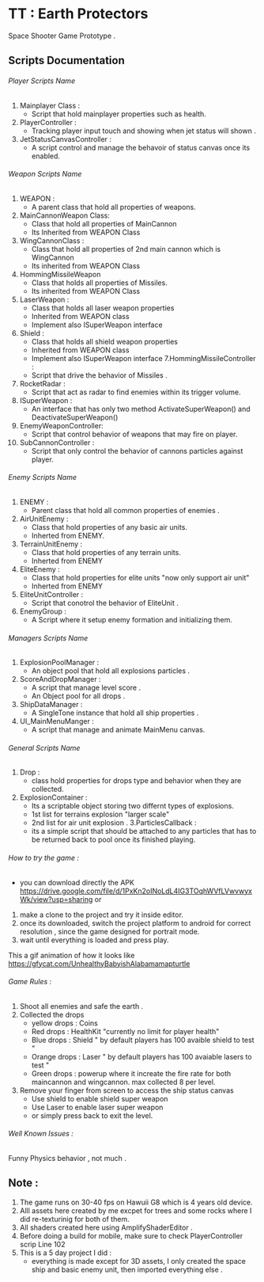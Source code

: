 # TT : Earth Protectors

Space Shooter Game Prototype .

## Scripts Documentation 
###### Player Scripts Name

1. Mainplayer Class : 
	- Script that hold mainplayer properties such as health.	
2. PlayerController :
	- Tracking player input touch and showing when jet status will shown .
3. JetStatusCanvasController :
	- A script control and manage the behavoir of status canvas once its enabled.

###### Weapon Scripts Name

1. WEAPON :
	- A parent class that hold all properties of weapons.
2. MainCannonWeapon Class:
	- Class that hold all properties of MainCannon
	- Its Inherited from WEAPON Class
3. WingCannonClass :
	- Class that hold all properties of 2nd main cannon which is WingCannon
	- Its inherited from WEAPON Class
4. HommingMissileWeapon
	- Class that holds all properties of Missiles.
	- Its inherited from WEAPON Class
5. LaserWeapon :
	- Class that holds all laser weapon properties
	- Inherited from WEAPON class
	- Implement also ISuperWeapon interface 
6. Shield :
	- Class that holds all shield weapon properties
	- Inherited from WEAPON class
	- Implement also ISuperWeapon interface 
7.HommingMissileController :
	- Script that drive the behavior of Missiles .
8. RocketRadar :
	- Script that act as radar to find enemies within its trigger volume.
9. ISuperWeapon :
	- An interface that has only two method ActivateSuperWeapon() and DeactivateSuperWeapon()
10. EnemyWeaponController:
	- Script that control behavior of weapons that may fire on player.
11. SubCannonController :
	- Script that only control the behavior of cannons particles against player.

###### Enemy Scripts Name

1. ENEMY :
	- Parent class that hold all common properties of enemies .
2. AirUnitEnemy :
	- Class that hold properties of any basic air units.
	- Inherted from ENEMY.
3. TerrainUnitEnemy : 
	- Class that hold properties of any terrain units.
	- Inherted from ENEMY
4. EliteEnemy :
	- Class that hold properties for elite units "now only support air unit"
	- Inherted from ENEMY
5. EliteUnitController :
	- Script that conotrol the behavior of EliteUnit .
6. EnemyGroup :
	- A Script where it setup enemy formation and initializing them.

###### Managers Scripts Name

1. ExplosionPoolManager :
	- An object pool that hold all explosions particles .
2. ScoreAndDropManager :
	- A script that manage level score .
	- An Object pool for all drops .
3. ShipDataManager :
	- A SingleTone instance that hold all ship properties .
4. UI_MainMenuManger :
	- A script that manage and animate MainMenu canvas.
	
###### General Scripts Name 

1. Drop : 
	- class hold properties for drops type and behavior when they are collected.
2. ExplosionContainer :
	- Its a scriptable object storing two differnt types of explosions.
	- 1st list for terrains explosion "larger scale"
	- 2nd list for air unit explosion .
3.ParticlesCallback :
	- its a simple script that should be attached to any particles that has to be returned back to pool once its finished playing.
	
###### How to try the game :

- you can download directly the APK https://drive.google.com/file/d/1PxKn2oINoLdL4IG3TOqhWVfLVwvwyxWk/view?usp=sharing 
or
1. make a clone to the project and try it inside editor.
2. once its downloaded, switch the project platform to android for correct resolution , since the game designed for portrait mode.
3. wait until everything is loaded and press play.

This a gif animation of how it looks like https://gfycat.com/UnhealthyBabyishAlabamamapturtle 

###### Game Rules :
1. Shoot all enemies and safe the earth .
2. Collected the drops 
	- yellow drops : Coins 
	- Red drops : HealthKit "currently no limit for player health"
	- Blue drops : Shield " by default players has 100 avaible shield to test "
	- Orange drops : Laser " by default players has 100 avaiable lasers to test "
	- Green drops : powerup where it increate the fire rate for both maincannon and wingcannon. max collected 8 per level.
3. Remove your finger from screen to access the ship status canvas
	- Use shield to enable shield super weapon
	- Use Laser to enable laser super weapon
	- or simply press back to exit the level.

###### Well Known Issues :

 Funny Physics behavior , not much .
 
## Note :

1. The game runs on 30-40 fps on Hawuii G8 which is 4 years old device.
2. Alll assets here created by me excpet for trees and some rocks where I did re-texturinig for both of them.
3. All shaders created here using AmplifyShaderEditor .
4. Before doing a build for mobile, make sure to check PlayerController scrip Line 102
5. This is a 5 day project I did :
	- everything is made except for 3D assets, I only created the space ship and basic enemy unit, then imported everything else .
	

	
	
	
	
	
	
	
	
	
	
	
	
	
	
	
	
	
	
	
